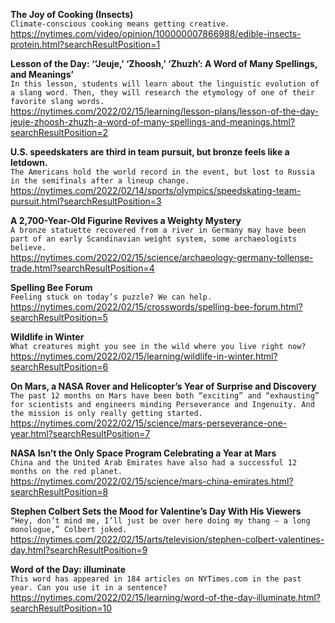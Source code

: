 **The Joy of Cooking (Insects)**\
`Climate-conscious cooking means getting creative.`\
https://nytimes.com/video/opinion/100000007866988/edible-insects-protein.html?searchResultPosition=1

**Lesson of the Day: ‘‘Jeuje,’ ‘Zhoosh,’ ‘Zhuzh’: A Word of Many Spellings, and Meanings’**\
`In this lesson, students will learn about the linguistic evolution of a slang word. Then, they will research the etymology of one of their favorite slang words.`\
https://nytimes.com/2022/02/15/learning/lesson-plans/lesson-of-the-day-jeuje-zhoosh-zhuzh-a-word-of-many-spellings-and-meanings.html?searchResultPosition=2

**U.S. speedskaters are third in team pursuit, but bronze feels like a letdown.**\
`The Americans hold the world record in the event, but lost to Russia in the semifinals after a lineup change.`\
https://nytimes.com/2022/02/14/sports/olympics/speedskating-team-pursuit.html?searchResultPosition=3

**A 2,700-Year-Old Figurine Revives a Weighty Mystery**\
`A bronze statuette recovered from a river in Germany may have been part of an early Scandinavian weight system, some archaeologists believe.`\
https://nytimes.com/2022/02/15/science/archaeology-germany-tollense-trade.html?searchResultPosition=4

**Spelling Bee Forum**\
`Feeling stuck on today’s puzzle? We can help.`\
https://nytimes.com/2022/02/15/crosswords/spelling-bee-forum.html?searchResultPosition=5

**Wildlife in Winter**\
`What creatures might you see in the wild where you live right now?`\
https://nytimes.com/2022/02/15/learning/wildlife-in-winter.html?searchResultPosition=6

**On Mars, a NASA Rover and Helicopter’s Year of Surprise and Discovery**\
`The past 12 months on Mars have been both “exciting” and “exhausting” for scientists and engineers minding Perseverance and Ingenuity. And the mission is only really getting started.`\
https://nytimes.com/2022/02/15/science/mars-perseverance-one-year.html?searchResultPosition=7

**NASA Isn’t the Only Space Program Celebrating a Year at Mars**\
`China and the United Arab Emirates have also had a successful 12 months on the red planet.`\
https://nytimes.com/2022/02/15/science/mars-china-emirates.html?searchResultPosition=8

**Stephen Colbert Sets the Mood for Valentine’s Day With His Viewers**\
`“Hey, don’t mind me, I’ll just be over here doing my thang — a long monologue,” Colbert joked.`\
https://nytimes.com/2022/02/15/arts/television/stephen-colbert-valentines-day.html?searchResultPosition=9

**Word of the Day: illuminate**\
`This word has appeared in 184 articles on NYTimes.com in the past year. Can you use it in a sentence?`\
https://nytimes.com/2022/02/15/learning/word-of-the-day-illuminate.html?searchResultPosition=10


